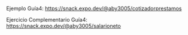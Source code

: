 Ejemplo Guía4:
https://snack.expo.dev/@aby3005/cotizadorprestamos

Ejercicio Complementario Guía4:
https://snack.expo.dev/@aby3005/salarioneto
